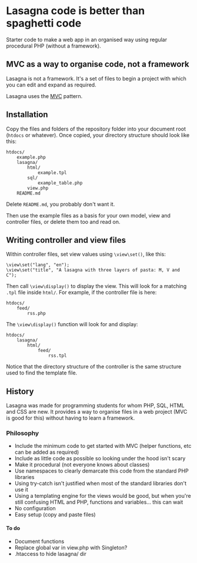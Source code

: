 # Lasagna code is better than spaghetti code

Starter code to make a web app in an organised way using regular procedural PHP (without a framework).

## MVC as a way to organise code, not a framework

Lasagna is not a framework. It's a set of files to begin a project with which you can edit and expand as required.

Lasagna uses the [MVC](https://en.wikipedia.org/wiki/Model%E2%80%93view%E2%80%93controller) pattern.

## Installation

Copy the files and folders of the repository folder into your document root (`htdocs` or whatever). Once copied, your directory structure should look like this:

```
htdocs/
    example.php
    lasagna/
        html/
            example.tpl
        sql/
            example_table.php
        view.php
    README.md
```

Delete `README.md`, you probably don't want it.

Then use the example files as a basis for your own model, view and controller files, or delete them too and read on.

## Writing controller and view files

Within controller files, set view values using `\view\set()`, like this:

```
\view\set("lang", "en");
\view\set("title", "A lasagna with three layers of pasta: M, V and C");
```

Then call `\view\display()` to display the view. This will look for a matching `.tpl` file inside `html/`. For example, if the controller file is here:

```
htdocs/
    feed/
        rss.php
```

The `\view\display()` function will look for and display:

```
htdocs/
    lasagna/
        html/
            feed/
                rss.tpl
```

Notice that the directory structure of the controller is the same structure used to find the template file.

## History

Lasagna was made for programming students for whom PHP, SQL, HTML and CSS are new. It provides a way to organise files in a web project (MVC is good for this) without having to learn a framework.

### Philosophy

- Include the minimum code to get started with MVC (helper functions, etc can be added as required)
- Include as little code as possible so looking under the hood isn't scary
- Make it procedural (not everyone knows about classes)
- Use namespaces to clearly demarcate this code from the standard PHP libraries
- Using try-catch isn't justified when most of the standard libraries don't use it
- Using a templating engine for the views would be good, but when you're still confusing HTML and PHP, functions and variables&hellip; this can wait
- No configuration
- Easy setup (copy and paste files)

#### To do

- Document functions
- Replace global var in view.php with Singleton?
- .htaccess to hide lasagna/ dir